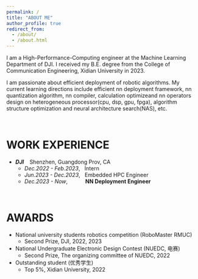 ```yaml
---
permalink: /
title: "ABOUT ME"
author_profile: true
redirect_from: 
  - /about/
  - /about.html
---
```


I am a High-Performance-Computing engineer at the Machine Learning Department of DJI. I received my B.E. degree from the College of Communication Engineering, Xidian University in 2023.

I am passionate about efficient deployment of robotic algorithms. My current learning directions include efficient nn deployment framework, nn quantization algorithm, nn compiler, calculation optimizeand nn operators design on heterogeneous processor(cpu, dsp, gpu, fpga), algorithm structure optimization and neural architecture search(NAS), etc.

&emsp;

WORK EXPERIENCE
======
- _**DJI**_ &ensp; Shenzhen, Guangdong Prov, CA
  - _Dec.2022 - Feb.2023_, &nbsp; Intern
  - _Jun.2023 - Dec.2023_, &nbsp; Embedded HPC Engineer
  - _Dec.2023 - Now_, &nbsp; &nbsp; &nbsp; &nbsp; &ensp; **NN Deployment Engineer**

&emsp;

AWARDS
======
- National university students robotics competition (RoboMaster RMUC)
  - Second Prize, DJI, 2022, 2023
- National Undergraduate Electronic Design Contest (NUEDC, 电赛)
  - Second Prize, The organizing committee of NUEDC, 2022
- Outstanding student (优秀学生)
  - Top 5%, Xidian University, 2022
